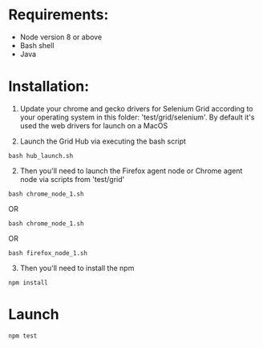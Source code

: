 # Requirements:
+ Node version 8 or above
+ Bash shell
+ Java

# Installation:

1. Update your chrome and gecko drivers for Selenium Grid according to your operating system in this folder: 'test/grid/selenium'. 
By default it's used the web drivers for launch on a MacOS

2. Launch the Grid Hub via executing the bash script
```
bash hub_launch.sh
```
2. Then you'll need to launch the Firefox agent node or Chrome agent node via scripts from 'test/grid'
```
bash chrome_node_1.sh
```
OR
```
bash chrome_node_1.sh
```
OR
```
bash firefox_node_1.sh
```
3. Then you'll need to install the npm 
```
npm install
```
# Launch
```
npm test
```
